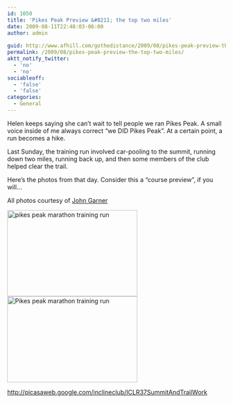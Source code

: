 ```yaml
---
id: 1050
title: 'Pikes Peak Preview &#8211; the top two miles'
date: 2009-08-11T22:48:03-06:00
author: admin
  
guid: http://www.afhill.com/gothedistance/2009/08/pikes-peak-preview-the-top-two-miles/
permalink: /2009/08/pikes-peak-preview-the-top-two-miles/
aktt_notify_twitter:
  - 'no'
  - 'no'
sociableoff:
  - 'false'
  - 'false'
categories:
  - General
---
```

Helen keeps saying she can&#8217;t wait to tell people we ran Pikes Peak. A small voice inside of me always correct &#8220;we DID Pikes Peak&#8221;. At a certain point, a run becomes a hike.

Last Sunday, the training run involved car-pooling to the summit, running down two miles, running back up, and then some members of the club helped clear the trail. 

Here&#8217;s the photos from that day. Consider this a &#8220;course preview&#8221;, if you will&#8230;

All photos courtesy of [John Garner](http://picasaweb.google.com/inclineclub)

<img src="http://www.afhill.com/gothedistance/wp-content/uploads/2009/08/PPM1-300x199.jpg" alt="pikes peak marathon training run" title="pikes peak marathon training run" width="300" height="199" class="aligncenter size-medium wp-image-1047" /> 

<img src="http://www.afhill.com/gothedistance/wp-content/uploads/2009/08/PPM21-300x199.jpg" alt="Pikes peak marathon training run " title="Pikes peak marathon training run " width="300" height="199" class="aligncenter size-medium wp-image-1049" /> 

<http://picasaweb.google.com/inclineclub/ICLR37SummitAndTrailWork>